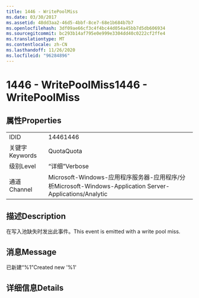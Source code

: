 ```yaml
---
title: 1446 - WritePoolMiss
ms.date: 03/30/2017
ms.assetid: 48dd3aa2-46d5-4bbf-8ce7-68e1b684b7b7
ms.openlocfilehash: 3df09ae66cf3c4f4bc44d054a45bb7d5db606934
ms.sourcegitcommit: bc293b14af795e0e999e3304dd40c0222cf2ffe4
ms.translationtype: MT
ms.contentlocale: zh-CN
ms.lasthandoff: 11/26/2020
ms.locfileid: "96284896"
---
```

# <a name="1446---writepoolmiss"></a><span data-ttu-id="bb5ed-102">1446 - WritePoolMiss</span><span class="sxs-lookup"><span data-stu-id="bb5ed-102">1446 - WritePoolMiss</span></span>

## <a name="properties"></a><span data-ttu-id="bb5ed-103">属性</span><span class="sxs-lookup"><span data-stu-id="bb5ed-103">Properties</span></span>  
  
|||  
|-|-|  
|<span data-ttu-id="bb5ed-104">ID</span><span class="sxs-lookup"><span data-stu-id="bb5ed-104">ID</span></span>|<span data-ttu-id="bb5ed-105">1446</span><span class="sxs-lookup"><span data-stu-id="bb5ed-105">1446</span></span>|  
|<span data-ttu-id="bb5ed-106">关键字</span><span class="sxs-lookup"><span data-stu-id="bb5ed-106">Keywords</span></span>|<span data-ttu-id="bb5ed-107">Quota</span><span class="sxs-lookup"><span data-stu-id="bb5ed-107">Quota</span></span>|  
|<span data-ttu-id="bb5ed-108">级别</span><span class="sxs-lookup"><span data-stu-id="bb5ed-108">Level</span></span>|<span data-ttu-id="bb5ed-109">“详细”</span><span class="sxs-lookup"><span data-stu-id="bb5ed-109">Verbose</span></span>|  
|<span data-ttu-id="bb5ed-110">通道</span><span class="sxs-lookup"><span data-stu-id="bb5ed-110">Channel</span></span>|<span data-ttu-id="bb5ed-111">Microsoft-Windows-应用程序服务器-应用程序/分析</span><span class="sxs-lookup"><span data-stu-id="bb5ed-111">Microsoft-Windows-Application Server-Applications/Analytic</span></span>|  
  
## <a name="description"></a><span data-ttu-id="bb5ed-112">描述</span><span class="sxs-lookup"><span data-stu-id="bb5ed-112">Description</span></span>  

 <span data-ttu-id="bb5ed-113">在写入池缺失时发出此事件。</span><span class="sxs-lookup"><span data-stu-id="bb5ed-113">This event is emitted with a write pool miss.</span></span>  
  
## <a name="message"></a><span data-ttu-id="bb5ed-114">消息</span><span class="sxs-lookup"><span data-stu-id="bb5ed-114">Message</span></span>  

 <span data-ttu-id="bb5ed-115">已新建“%1”</span><span class="sxs-lookup"><span data-stu-id="bb5ed-115">Created new '%1'</span></span>  
  
## <a name="details"></a><span data-ttu-id="bb5ed-116">详细信息</span><span class="sxs-lookup"><span data-stu-id="bb5ed-116">Details</span></span>
